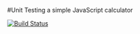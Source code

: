#Unit Testing a simple JavaScript calculator

[![Build Status](https://travis-ci.org/andrewl64/jasmine-ci.svg?branch=master)](https://travis-ci.org/andrewl64/jasmine-ci)

